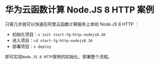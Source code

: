 # 华为云函数计算 Node.JS 8 HTTP 案例

只需几步就可以快速在阿里云函数计算服务上体验 Node.JS 8 HTTP ：

- 初始化项目：`s init start-fg-http-nodejs8.10`
- 进入项目：`cd start-fg-http-nodejs8.10`
- 部署项目：`s deploy`

即可实现`Node.JS 8 HTTP`案例的初始化、部署整个流程。